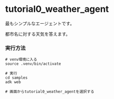 # tutorial0_weather_agent

最もシンプルなエージェントです。

都市名に対する天気を答えます。

### 実行方法
```
# venv環境に入る
source .venv/bin/activate

# 実行
cd samples
adk web

# 画面からtutorial0_weather_agentを選択する
```
